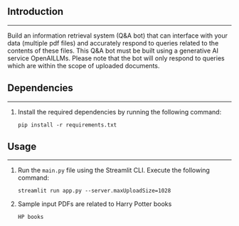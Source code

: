 ## Introduction
----------------------------
Build an information retrieval system (Q&amp;A bot) 
that can interface with your data (multiple pdf files) 
and accurately respond to queries related to the contents 
of these files. This Q&amp;A bot must be built using a 
generative AI service OpenAILLMs. Please note that the bot 
will only respond to queries which are within the scope 
of uploaded documents.

## Dependencies 
----------------------------
1. Install the required dependencies by running the following command:
   ```
   pip install -r requirements.txt
   
   ```
## Usage
----------------------------
1. Run the `main.py` file using the Streamlit CLI. Execute the following command:
   ```
   streamlit run app.py --server.maxUploadSize=1028
   ```
2. Sample input PDFs are related to Harry Potter books
   ```
   HP books
   ```